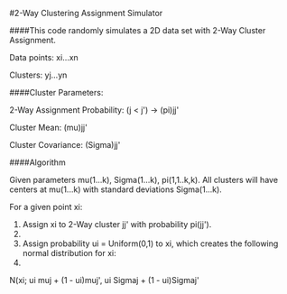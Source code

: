 #2-Way Clustering Assignment Simulator

####This code randomly simulates a 2D data set with 2-Way Cluster Assignment.

Data points: xi...xn

Clusters: yj...yn


####Cluster Parameters:

2-Way Assignment Probability: (j < j') -> (pi)jj'

Cluster Mean: (mu)jj'

Cluster Covariance: (Sigma)jj'


####Algorithm

Given parameters mu(1...k), Sigma(1...k), pi(1,1..k,k). All clusters will have centers at mu(1...k) with standard deviations Sigma(1...k).

For a given point xi:

1. Assign xi to 2-Way cluster jj' with probability pi(jj').
2. 
2. Assign probability ui = Uniform(0,1) to xi, which creates the following normal distribution for xi:
3. 
N(xi; ui muj + (1 - ui)muj', ui Sigmaj + (1 - ui)Sigmaj'
